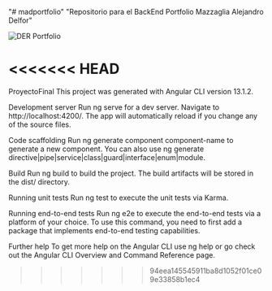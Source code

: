 "# madportfolio" 
"Repositorio para el BackEnd Portfolio Mazzaglia Alejandro Delfor" 


![DER Portfolio](https://user-images.githubusercontent.com/105953827/208241993-942eb943-bef9-4197-833e-a0d1b42e9033.png)

<<<<<<< HEAD
=======
ProyectoFinal
This project was generated with Angular CLI version 13.1.2.

Development server
Run ng serve for a dev server. Navigate to http://localhost:4200/. The app will automatically reload if you change any of the source files.

Code scaffolding
Run ng generate component component-name to generate a new component. You can also use ng generate directive|pipe|service|class|guard|interface|enum|module.

Build
Run ng build to build the project. The build artifacts will be stored in the dist/ directory.

Running unit tests
Run ng test to execute the unit tests via Karma.

Running end-to-end tests
Run ng e2e to execute the end-to-end tests via a platform of your choice. To use this command, you need to first add a package that implements end-to-end testing capabilities.

Further help
To get more help on the Angular CLI use ng help or go check out the Angular CLI Overview and Command Reference page.
>>>>>>> 94eea145545911ba8d1052f01ce09e33858b1ec4
